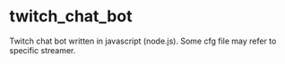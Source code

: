 # twitch_chat_bot
Twitch chat bot written in javascript (node.js). Some cfg file may refer to specific streamer.
